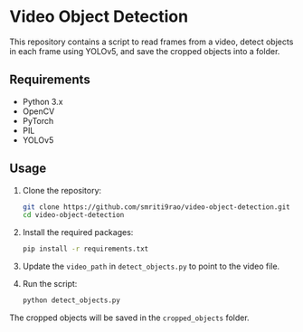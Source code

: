 # Video Object Detection

This repository contains a script to read frames from a video, detect objects in each frame using YOLOv5, and save the cropped objects into a folder.

## Requirements

- Python 3.x
- OpenCV
- PyTorch
- PIL
- YOLOv5

## Usage

1. Clone the repository:
    ```bash
    git clone https://github.com/smriti9rao/video-object-detection.git
    cd video-object-detection
    ```

2. Install the required packages:
    ```bash
    pip install -r requirements.txt
    ```

3. Update the `video_path` in `detect_objects.py` to point to the video file.

4. Run the script:
    ```bash
    python detect_objects.py
    ```

The cropped objects will be saved in the `cropped_objects` folder.
